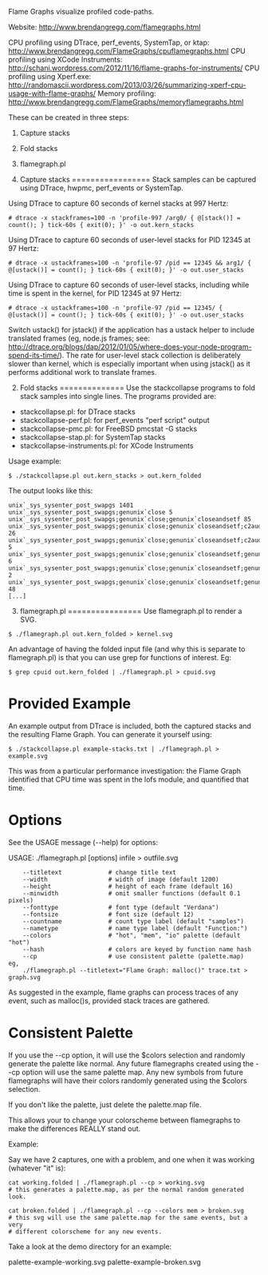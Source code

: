 Flame Graphs visualize profiled code-paths.

Website: http://www.brendangregg.com/flamegraphs.html

CPU profiling using DTrace, perf_events, SystemTap, or ktap: http://www.brendangregg.com/FlameGraphs/cpuflamegraphs.html
CPU profiling using XCode Instruments: http://schani.wordpress.com/2012/11/16/flame-graphs-for-instruments/
CPU profiling using Xperf.exe: http://randomascii.wordpress.com/2013/03/26/summarizing-xperf-cpu-usage-with-flame-graphs/
Memory profiling: http://www.brendangregg.com/FlameGraphs/memoryflamegraphs.html

These can be created in three steps:

1. Capture stacks
2. Fold stacks
3. flamegraph.pl


1. Capture stacks
=================
Stack samples can be captured using DTrace, hwpmc, perf_events or SystemTap.

Using DTrace to capture 60 seconds of kernel stacks at 997 Hertz:

```
# dtrace -x stackframes=100 -n 'profile-997 /arg0/ { @[stack()] = count(); } tick-60s { exit(0); }' -o out.kern_stacks
```

Using DTrace to capture 60 seconds of user-level stacks for PID 12345 at 97 Hertz:

```
# dtrace -x ustackframes=100 -n 'profile-97 /pid == 12345 && arg1/ { @[ustack()] = count(); } tick-60s { exit(0); }' -o out.user_stacks
```

Using DTrace to capture 60 seconds of user-level stacks, including while time is spent in the kernel, for PID 12345 at 97 Hertz:

```
# dtrace -x ustackframes=100 -n 'profile-97 /pid == 12345/ { @[ustack()] = count(); } tick-60s { exit(0); }' -o out.user_stacks
```

Switch ustack() for jstack() if the application has a ustack helper to include translated frames (eg, node.js frames; see: http://dtrace.org/blogs/dap/2012/01/05/where-does-your-node-program-spend-its-time/).  The rate for user-level stack collection is deliberately slower than kernel, which is especially important when using jstack() as it performs additional work to translate frames.

2. Fold stacks
==============
Use the stackcollapse programs to fold stack samples into single lines.  The programs provided are:

- stackcollapse.pl: for DTrace stacks
- stackcollapse-perf.pl: for perf_events "perf script" output
- stackcollapse-pmc.pl: for FreeBSD pmcstat -G stacks
- stackcollapse-stap.pl: for SystemTap stacks
- stackcollapse-instruments.pl: for XCode Instruments

Usage example:

```
$ ./stackcollapse.pl out.kern_stacks > out.kern_folded
```

The output looks like this:

```
unix`_sys_sysenter_post_swapgs 1401
unix`_sys_sysenter_post_swapgs;genunix`close 5
unix`_sys_sysenter_post_swapgs;genunix`close;genunix`closeandsetf 85
unix`_sys_sysenter_post_swapgs;genunix`close;genunix`closeandsetf;c2audit`audit_closef 26
unix`_sys_sysenter_post_swapgs;genunix`close;genunix`closeandsetf;c2audit`audit_setf 5
unix`_sys_sysenter_post_swapgs;genunix`close;genunix`closeandsetf;genunix`audit_getstate 6
unix`_sys_sysenter_post_swapgs;genunix`close;genunix`closeandsetf;genunix`audit_unfalloc 2
unix`_sys_sysenter_post_swapgs;genunix`close;genunix`closeandsetf;genunix`closef 48
[...]
```

3. flamegraph.pl
================
Use flamegraph.pl to render a SVG.

```
$ ./flamegraph.pl out.kern_folded > kernel.svg
```

An advantage of having the folded input file (and why this is separate to flamegraph.pl) is that you can use grep for functions of interest. Eg:

```
$ grep cpuid out.kern_folded | ./flamegraph.pl > cpuid.svg
```

Provided Example
================
An example output from DTrace is included, both the captured stacks and
the resulting Flame Graph. You can generate it yourself using:

```
$ ./stackcollapse.pl example-stacks.txt | ./flamegraph.pl > example.svg
```

This was from a particular performance investigation: the Flame Graph
identified that CPU time was spent in the lofs module, and quantified
that time.


Options
=======
See the USAGE message (--help) for options:

USAGE: ./flamegraph.pl [options] infile > outfile.svg

        --titletext             # change title text
        --width                 # width of image (default 1200)
        --height                # height of each frame (default 16)
        --minwidth              # omit smaller functions (default 0.1 pixels)
        --fonttype              # font type (default "Verdana")
        --fontsize              # font size (default 12)
        --countname             # count type label (default "samples")
        --nametype              # name type label (default "Function:")
        --colors                # "hot", "mem", "io" palette (default "hot")
        --hash                  # colors are keyed by function name hash
        --cp                    # use consistent palette (palette.map)
    eg,
        ./flamegraph.pl --titletext="Flame Graph: malloc()" trace.txt > graph.svg

As suggested in the example, flame graphs can process traces of any event,
such as malloc()s, provided stack traces are gathered.


Consistent Palette
==================
If you use the --cp option, it will use the $colors selection and randomly
generate the palette like normal. Any future flamegraphs created using the --cp
option will use the same palette map. Any new symbols from future flamegraphs
will have their colors randomly generated using the $colors selection.

If you don't like the palette, just delete the palette.map file.

This allows your to change your colorscheme between flamegraphs to make the
differences REALLY stand out.

Example:

Say we have 2 captures, one with a problem, and one when it was working
(whatever "it" is):

```
cat working.folded | ./flamegraph.pl --cp > working.svg
# this generates a palette.map, as per the normal random generated look.

cat broken.folded | ./flamegraph.pl --cp --colors mem > broken.svg
# this svg will use the same palette.map for the same events, but a very
# different colorscheme for any new events.
```

Take a look at the demo directory for an example:

palette-example-working.svg
palette-example-broken.svg
